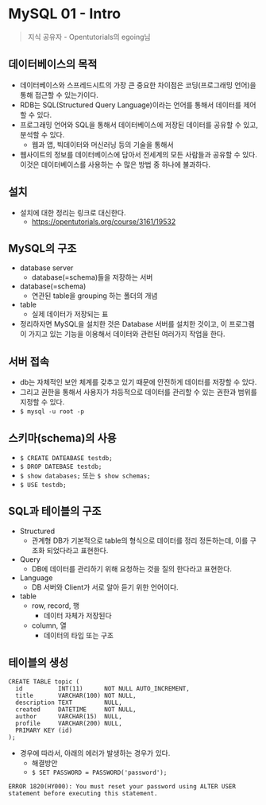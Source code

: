 # MySQL 01 - Intro

> 지식 공유자 - Opentutorials의 egoing님

## 데이터베이스의 목적

* 데이터베이스와 스프레드시트의 가장 큰 중요한 차이점은 코딩(프로그래밍 언어)을 통해 접근할 수 있는가이다.
* RDB는 SQL(Structured Query Language)이라는 언어를 통해서 데이터를 제어할 수 있다.
* 프로그래밍 언어와 SQL을 통해서 데이터베이스에 저장된 데이터를 공유할 수 있고, 분석할 수 있다.
  * 웹과 앱, 빅데이터와 머신러닝 등의 기술을 통해서
* 웹사이트의 정보를 데이터베이스에 담아서 전세계의 모든 사람들과 공유할 수 있다. 이것은 데이터베이스를 사용하는 수 많은 방법 중 하나에 불과하다.

## 설치

* 설치에 대한 정리는 링크로 대신한다.
  * https://opentutorials.org/course/3161/19532

## MySQL의 구조

* database server
  * database(=schema)들을 저장하는 서버
* database(=schema)
  * 연관된 table을 grouping 하는 폴더의 개념
* table
  * 실제 데이터가 저장되는 표
* 정리하자면 MySQL을 설치한 것은 Database 서버를 설치한 것이고, 이 프로그램이 가지고 있는 기능을 이용해서 데이터와 관련된 여러가지 작업을 한다.

## 서버 접속

* db는 자체적인 보안 체계를 갖추고 있기 때문에 안전하게 데이터를 저장할 수 있다.
* 그리고 권한을 통해서 사용자가 차등적으로 데이터를 관리할 수 있는 권한과 범위를 지정할 수 있다.
* `$ mysql -u root -p`

## 스키마(schema)의 사용

* `$ CREATE DATEABASE testdb;`
* `$ DROP DATEBASE testdb;`
* `$ show databases;` 또는 `$ show schemas;`
* `$ USE testdb;`

## SQL과 테이블의 구조

* Structured
  * 관계형 DB가 기본적으로 table의 형식으로 데이터를 정리 정돈하는데, 이를 구조화 되었다라고 표현한다.
* Query
  * DB에 데이터를 관리하기 위해 요청하는 것을 질의 한다라고 표현한다.
* Language
  * DB 서버와 Client가 서로 알아 듣기 위한 언어이다.
* table
  * row, record, 행
    * 데이터 자체가 저장된다
  * column, 열
    * 데이터의 타입 또는 구조

## 테이블의 생성

```mysql
CREATE TABLE topic (
  id          INT(11)      NOT NULL AUTO_INCREMENT,
  title       VARCHAR(100) NOT NULL,
  description TEXT         NULL,
  created     DATETIME     NOT NULL,
  author      VARCHAR(15)  NULL,
  profile     VARCHAR(200) NULL,
  PRIMARY KEY (id)
);
```

* 경우에 따라서, 아래의 에러가 발생하는 경우가 있다.
  * 해결방안
  * `$ SET PASSWORD = PASSWORD('password');`

```shell
ERROR 1820(HY000): You must reset your password using ALTER USER statement before executing this statement.
```
